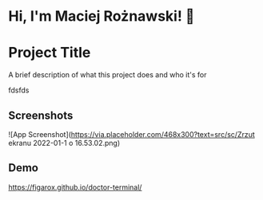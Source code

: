 
# Hi, I'm Maciej Rożnawski! 👋


# Project Title

A brief description of what this project does and who it's for

fdsfds
## Screenshots

![App Screenshot](https://via.placeholder.com/468x300?text=src/sc/Zrzut ekranu 2022-01-1 o 16.53.02.png)


## Demo

https://figarox.github.io/doctor-terminal/

